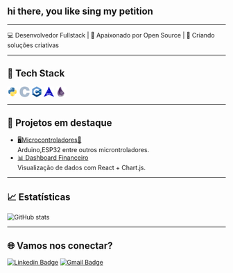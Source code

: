 ## hi there, you like sing my petition 
---

💻 Desenvolvedor Fullstack | 🚀 Apaixonado por Open Source | 🎨 Criando soluções criativas  

---

## 🚀 Tech Stack

<p align="left">
  <img src="https://raw.githubusercontent.com/devicons/devicon/master/icons/python/python-original.svg" alt="Python" width="24" height="24"/>
  <img src="https://raw.githubusercontent.com/devicons/devicon/master/icons/c/c-original.svg" alt="C" width="24" height="24"/>
  <img src="https://raw.githubusercontent.com/devicons/devicon/master/icons/cplusplus/cplusplus-original.svg" alt="C++" width="24" height="24"/>
  <img src="https://raw.githubusercontent.com/devicons/devicon/master/icons/assembly/assembly-original.svg" alt="Assembly" width="24" height="24"/>
  <img src="https://raw.githubusercontent.com/devicons/devicon/master/icons/elixir/elixir-original.svg" alt="Elixir" width="24" height="24"/>
</p>


---

## 📌 Projetos em destaque
- [🖥️Microcontroladores🤖](https://github.com/Lunixz02/-Automacao--01-Arduino)  
  Arduino,ESP32 entre outros microntroladores. 
- [📊 Dashboard Financeiro](https://github.com/seunome/dashboard-financeiro)  
  Visualização de dados com React + Chart.js.  


---

## 📈 Estatísticas
![GitHub stats](https://github-readme-stats.vercel.app/api?username=seunome&show_icons=true&theme=radical)

---

## 🌐 Vamos nos conectar?
[![Linkedin Badge](https://img.shields.io/badge/-SeuNome-blue?style=flat&logo=Linkedin&logoColor=white)](https://linkedin.com/in/seunome)
[![Gmail Badge](https://img.shields.io/badge/-seuemail-c14438?style=flat&logo=Gmail&logoColor=white)](mailto:seuemail@gmail.com)
